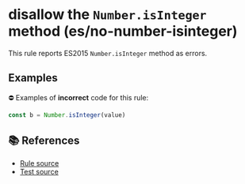 # disallow the `Number.isInteger` method (es/no-number-isinteger)

This rule reports ES2015 `Number.isInteger` method as errors.

## Examples

⛔ Examples of **incorrect** code for this rule:

```js
const b = Number.isInteger(value)
```

## 📚 References

- [Rule source](../../lib/rules/no-number-isinteger.js)
- [Test source](../../tests/lib/rules/no-number-isinteger.js)
